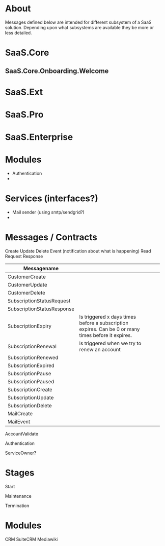 # About

Messages defined below are intended for different subsystem of a SaaS solution. Depending upon what subsystems are available they be more or less detailed.

# SaaS.Core

## SaaS.Core.Onboarding.Welcome

##

# SaaS.Ext

# SaaS.Pro

# SaaS.Enterprise

# Modules

* Authentication
* 

# Services (interfaces?)

* Mail sender (using smtp/sendgrid?)
* 

# Messages / Contracts

Create
Update
Delete
Event (notification about what is happening)
Read
Request
Response

| Messagename  |   |   |   |   |
|---|---|---|---|---|
| CustomerCreate  |   |   |   |   |
| CustomerUpdate  |   |   |   |   |
| CustomerDelete  |   |   |   |   |
| SubscriptionStatusRequest  |   |   |   |   |
| SubscriptionStatusResponse  |   |   |   |   |
| SubscriptionExpiry | Is triggered x days times before a subscription expires. Can be 0 or many times before it expires.  |   |   |   |
| SubscriptionRenewal  | Is triggered when we try to renew an account  |   |   |   |
| SubscriptionRenewed  |   |   |   |   |
| SubscriptionExpired  |   |   |   |   |
| SubscriptionPause  |   |   |   |   |
| SubscriptionPaused  |   |   |   |   |
| SubscriptionCreate  |   |   |   |   |
| SubscriptionUpdate  |   |   |   |   |
| SubscriptionDelete  |   |   |   |   |
| MailCreate  |   |   |   |   |
| MailEvent  |   |   |   |   |

AccountValidate

Authentication

ServiceOwner?

# Stages
Start

Maintenance

Termination



# Modules
CRM 
SuiteCRM
Mediawiki

